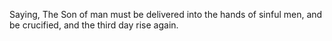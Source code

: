 Saying, The Son of man must be delivered into the hands of sinful men, and be crucified, and the third day rise again.
